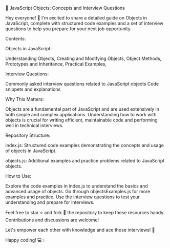 🚀 JavaScript Objects: Concepts and Interview Questions

Hey everyone! 👋 I'm excited to share a detailed guide on Objects in JavaScript, complete with structured code examples and a set of interview questions to help you prepare for your next job opportunity.

Contents:

Objects in JavaScript:

Understanding Objects,
Creating and Modifying Objects,
Object Methods,
Prototypes and Inheritance,
Practical Examples,

Interview Questions:

Commonly asked interview questions related to JavaScript objects
Code snippets and explanations

Why This Matters:

Objects are a fundamental part of JavaScript and are used extensively in both simple and complex applications. Understanding how to work with objects is crucial for writing efficient, maintainable code and performing well in technical interviews.

Repository Structure:

index.js: Structured code examples demonstrating the concepts and usage of objects in JavaScript.

objects.js: Additional examples and practice problems related to JavaScript objects.

How to Use:

Explore the code examples in index.js to understand the basics and advanced usage of objects.
Go through objectsExamples.js for more examples and practice.
Use the interview questions to test your understanding and prepare for interviews.

Feel free to star ⭐️ and fork 🍴 the repository to keep these resources handy. Contributions and discussions are welcome!

Let's empower each other with knowledge and ace those interviews! 💪

Happy coding! 💻✨
